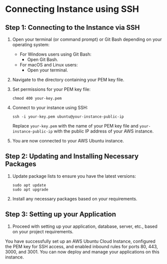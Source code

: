 # Connecting Instance using SSH

## Step 1: Connecting to the Instance via SSH

1. Open your terminal (or command prompt) or Git Bash depending on your operating system:

   - For Windows users using Git Bash:
     - Open Git Bash.
   - For macOS and Linux users:
     - Open your terminal.

2. Navigate to the directory containing your PEM key file.

3. Set permissions for your PEM key file:

   ```
   chmod 400 your-key.pem
   ```

4. Connect to your instance using SSH:

   ```
   ssh -i your-key.pem ubuntu@your-instance-public-ip
   ```

   Replace `your-key.pem` with the name of your PEM key file and `your-instance-public-ip` with the public IP address of your AWS instance.

5. You are now connected to your AWS Ubuntu instance.

## Step 2: Updating and Installing Necessary Packages

1. Update package lists to ensure you have the latest versions:
   ```
   sudo apt update
   sudo apt upgrade
   ```
2. Install any necessary packages based on your requirements.

## Step 3: Setting up your Application

1. Proceed with setting up your application, database, server, etc., based on your project requirements.

You have successfully set up an AWS Ubuntu Cloud Instance, configured the PEM key for SSH access, and enabled inbound rules for ports 80, 443, 3000, and 3001. You can now deploy and manage your applications on this instance.
